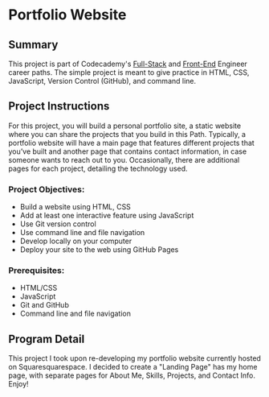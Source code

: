 # Portfolio Website

## Summary
This project is part of Codecademy's [Full-Stack](https://www.codecademy.com/learn/paths/full-stack-engineer-career-path) and [Front-End](https://www.codecademy.com/learn/paths/front-end-engineer-career-path) Engineer career paths. The simple project is meant to give practice in HTML, CSS, JavaScript, Version Control (GitHub), and command line.

## Project Instructions
For this project, you will build a personal portfolio site, a static website where you can share the projects that you build in this Path. Typically, a portfolio website will have a main page that features different projects that you’ve built and another page that contains contact information, in case someone wants to reach out to you. Occasionally, there are additional pages for each project, detailing the technology used.

### Project Objectives:
* Build a website using HTML, CSS
* Add at least one interactive feature using JavaScript
* Use Git version control
* Use command line and file navigation
* Develop locally on your computer
* Deploy your site to the web using GitHub Pages
### Prerequisites:
* HTML/CSS
* JavaScript
* Git and GitHub
* Command line and file navigation

## Program Detail
This project I took upon re-developing my portfolio website currently hosted on Squaresquarespace. I decided to create a "Landing Page" has my home page, with separate pages for About Me, Skills, Projects, and Contact Info. Enjoy!